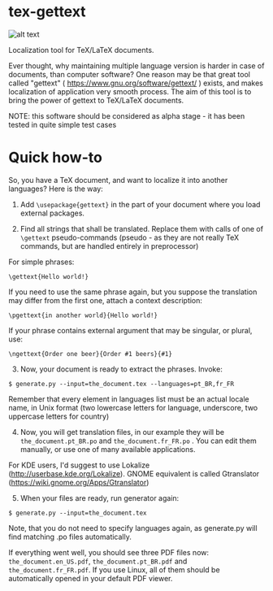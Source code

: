 tex-gettext
===========

![alt text](https://github.com/mplucinski/tex-gettext/raw/master/docs/logo_small.png "tex-gettext")

Localization tool for TeX/LaTeX documents.


Ever thought, why maintaining multiple language version is harder in case of documents, than computer software? One reason may be that great tool called "gettext" ( https://www.gnu.org/software/gettext/ ) exists, and makes localization of application very smooth process. The aim of this tool is to bring the power of gettext to TeX/LaTeX documents.

NOTE: this software should be considered as alpha stage - it has been tested in quite simple test cases


Quick how-to
============
So, you have a TeX document, and want to localize it into another languages? Here is the way:

1. Add ```\usepackage{gettext}``` in the part of your document where you load external packages.

2. Find all strings that shall be translated. Replace them with calls of one of ```\gettext``` pseudo-commands (pseudo - as they are not really TeX commands, but are handled entirely in preprocessor)

  For simple phrases:

  ```\gettext{Hello world!}```

  If you need to use the same phrase again, but you suppose the translation may differ from the first one, attach a context description:

  ```\pgettext{in another world}{Hello world!}```

  If your phrase contains external argument that may be singular, or plural, use:

  ```\ngettext{Order one beer}{Order #1 beers}{#1}```

3. Now, your document is ready to extract the phrases. Invoke:

  ```$ generate.py --input=the_document.tex --languages=pt_BR,fr_FR```

  Remember that every element in languages list must be an actual locale name, in Unix format (two lowercase letters for language, underscore, two uppercase letters for country)

4. Now, you will get translation files, in our example they will be ```the_document.pt_BR.po``` and ```the_document.fr_FR.po``` . You can edit them manually, or use one of many available applications.

  For KDE users, I'd suggest to use Lokalize (http://userbase.kde.org/Lokalize). GNOME equivalent is called Gtranslator (https://wiki.gnome.org/Apps/Gtranslator)

5. When your files are ready, run generator again:

  ```$ generate.py --input=the_document.tex```

  Note, that you do not need to specify languages again, as generate.py will find matching .po files automatically.

If everything went well, you should see three PDF files now: ```the_document.en_US.pdf```, ```the_document.pt_BR.pdf``` and ```the_document.fr_FR.pdf```. If you use Linux, all of them should be automatically opened in your default PDF viewer.
